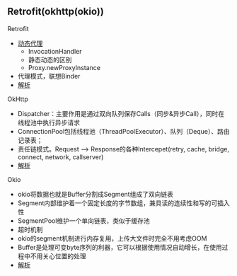 
Retrofit(okhttp(okio))
---------------------
Retrofit

* [动态代理](https://www.jianshu.com/p/6f6bb2f0ece9)
	+ InvocationHandler
	+ 静态动态的区别
	+ Proxy.newProxyInstance
* 代理模式，联想Binder
* [解析](https://blog.csdn.net/carson_ho/article/details/73732115)
	
	
OkHttp

* Dispatcher：主要作用是通过双向队列保存Calls（同步&异步Call），同时在线程池中执行异步请求
* ConnectionPool包括线程池（ThreadPoolExecutor）、队列（Deque）、路由记录表；
* 责任链模式。Request --> Response的各种Intercepet(retry, cache, bridge, connect, network, callserver)
* [解析](https://blog.csdn.net/json_it/article/details/78404010)


Okio

* okio将数据也就是Buffer分割成Segment组成了双向链表
* Segment内部维护着一个固定长度的字节数组，兼具读的连续性和写的可插入性
* SegmentPool维护一个单向链表，类似于缓存池
* 超时机制
* okio的segment机制进行内存复用，上传大文件时完全不用考虑OOM
* Buffer是处理可变byte序列的利器，它可以根据使用情况自动增长，在使用过程中不用关心位置的处理
* [解析](https://blog.csdn.net/yhaolpz/article/details/54948521)